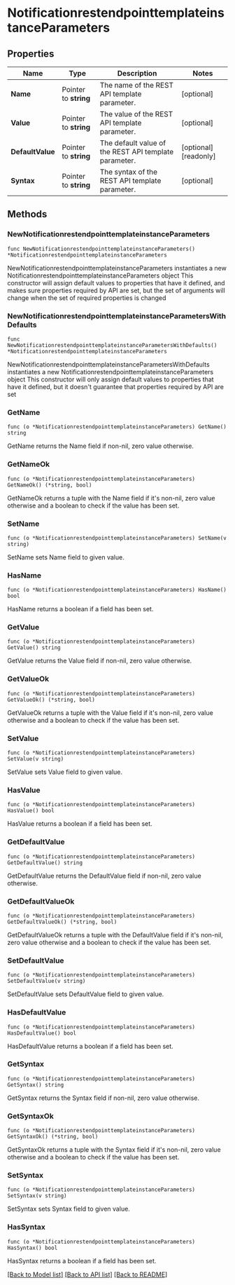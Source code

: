 # NotificationrestendpointtemplateinstanceParameters

## Properties

Name | Type | Description | Notes
------------ | ------------- | ------------- | -------------
**Name** | Pointer to **string** | The name of the REST API template parameter. | [optional] 
**Value** | Pointer to **string** | The value of the REST API template parameter. | [optional] 
**DefaultValue** | Pointer to **string** | The default value of the REST API template parameter. | [optional] [readonly] 
**Syntax** | Pointer to **string** | The syntax of the REST API template parameter. | [optional] 

## Methods

### NewNotificationrestendpointtemplateinstanceParameters

`func NewNotificationrestendpointtemplateinstanceParameters() *NotificationrestendpointtemplateinstanceParameters`

NewNotificationrestendpointtemplateinstanceParameters instantiates a new NotificationrestendpointtemplateinstanceParameters object
This constructor will assign default values to properties that have it defined,
and makes sure properties required by API are set, but the set of arguments
will change when the set of required properties is changed

### NewNotificationrestendpointtemplateinstanceParametersWithDefaults

`func NewNotificationrestendpointtemplateinstanceParametersWithDefaults() *NotificationrestendpointtemplateinstanceParameters`

NewNotificationrestendpointtemplateinstanceParametersWithDefaults instantiates a new NotificationrestendpointtemplateinstanceParameters object
This constructor will only assign default values to properties that have it defined,
but it doesn't guarantee that properties required by API are set

### GetName

`func (o *NotificationrestendpointtemplateinstanceParameters) GetName() string`

GetName returns the Name field if non-nil, zero value otherwise.

### GetNameOk

`func (o *NotificationrestendpointtemplateinstanceParameters) GetNameOk() (*string, bool)`

GetNameOk returns a tuple with the Name field if it's non-nil, zero value otherwise
and a boolean to check if the value has been set.

### SetName

`func (o *NotificationrestendpointtemplateinstanceParameters) SetName(v string)`

SetName sets Name field to given value.

### HasName

`func (o *NotificationrestendpointtemplateinstanceParameters) HasName() bool`

HasName returns a boolean if a field has been set.

### GetValue

`func (o *NotificationrestendpointtemplateinstanceParameters) GetValue() string`

GetValue returns the Value field if non-nil, zero value otherwise.

### GetValueOk

`func (o *NotificationrestendpointtemplateinstanceParameters) GetValueOk() (*string, bool)`

GetValueOk returns a tuple with the Value field if it's non-nil, zero value otherwise
and a boolean to check if the value has been set.

### SetValue

`func (o *NotificationrestendpointtemplateinstanceParameters) SetValue(v string)`

SetValue sets Value field to given value.

### HasValue

`func (o *NotificationrestendpointtemplateinstanceParameters) HasValue() bool`

HasValue returns a boolean if a field has been set.

### GetDefaultValue

`func (o *NotificationrestendpointtemplateinstanceParameters) GetDefaultValue() string`

GetDefaultValue returns the DefaultValue field if non-nil, zero value otherwise.

### GetDefaultValueOk

`func (o *NotificationrestendpointtemplateinstanceParameters) GetDefaultValueOk() (*string, bool)`

GetDefaultValueOk returns a tuple with the DefaultValue field if it's non-nil, zero value otherwise
and a boolean to check if the value has been set.

### SetDefaultValue

`func (o *NotificationrestendpointtemplateinstanceParameters) SetDefaultValue(v string)`

SetDefaultValue sets DefaultValue field to given value.

### HasDefaultValue

`func (o *NotificationrestendpointtemplateinstanceParameters) HasDefaultValue() bool`

HasDefaultValue returns a boolean if a field has been set.

### GetSyntax

`func (o *NotificationrestendpointtemplateinstanceParameters) GetSyntax() string`

GetSyntax returns the Syntax field if non-nil, zero value otherwise.

### GetSyntaxOk

`func (o *NotificationrestendpointtemplateinstanceParameters) GetSyntaxOk() (*string, bool)`

GetSyntaxOk returns a tuple with the Syntax field if it's non-nil, zero value otherwise
and a boolean to check if the value has been set.

### SetSyntax

`func (o *NotificationrestendpointtemplateinstanceParameters) SetSyntax(v string)`

SetSyntax sets Syntax field to given value.

### HasSyntax

`func (o *NotificationrestendpointtemplateinstanceParameters) HasSyntax() bool`

HasSyntax returns a boolean if a field has been set.


[[Back to Model list]](../README.md#documentation-for-models) [[Back to API list]](../README.md#documentation-for-api-endpoints) [[Back to README]](../README.md)



